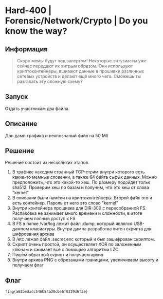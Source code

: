 # Hard-400 | Forensic/Network/Crypto | Do you know the way?

## Информация

> Скоро мемы будут под запертом! Некоторые энтузиасты уже сейчас передают их хитрым образом. Они используют криптоконтейнеры, вшивают данные в прошивки различных сетевых устройств и делают ещё много чего.
> Сможешь ты разгадать эту сложную схему?
> <File links>


## Запуск

Отдать участникам два файла.

## Описание

Дан дамп трафика и неопознаный файл на 50 Мб

## Решение
Решение состоит из нескольких этапов.
1. В трафике находим странный TCP-стрим внутри которого есть какие-то мемные словечки, а также 64 байта сырых данных. Можно предположить, что это какой-то хеш. По размеру подойдёт тольк sha512. Проверим хеш по базам и получим, что это хеш от слова "kernel"
2. В описании были намёки на криптоконтейнеры. Второй файл это и есть контейнер. Пароль от него это слово "kernel"
3. Внутри контейнера прошивка для DIR-300 с пересобранной FS. Распаковка не занимает много времени и сложности, в итоге получаем полный доступ к FS
4. В FS в папке /var/log лежит файл .dump, который являлся USB-дампом клавиатуры. Внутри дампа разработка питон скрипта для шифрования архива
5. В /etc лежал файл .secret.enc который и был зашифрован скриптом.
6. Скрипт очень простой, он осуществляет XOR по заложенным ключам и сжимает всё с помощью алгоритма LZC
7. Пишем обратный скрипт и получаем архив
8. Внутри архива PNG с обрезаными границами, увеличиваем высоту и получаем флаг

## Флаг

`flag{a63bedadc546b84a38cbe6f0329d6f2e}`
